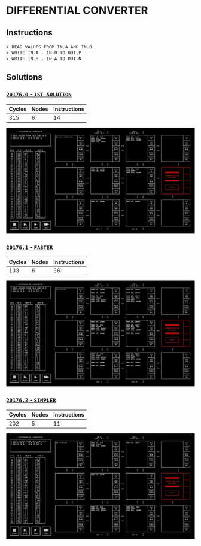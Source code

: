 # DIFFERENTIAL CONVERTER

## Instructions

```
> READ VALUES FROM IN.A AND IN.B
> WRITE IN.A - IN.B TO OUT.P
> WRITE IN.B - IN.A TO OUT.N
```

## Solutions

### [`20176.0` - `1ST SOLUTION`](20176.0.txt)

| Cycles | Nodes | Instructions |
| ------ | ----- | ------------ |
|   315  |   6   |      14      |

![20176.0](20176.0.jpg?raw=true)

### [`20176.1` - `FASTER`](20176.1.txt)

| Cycles | Nodes | Instructions |
| ------ | ----- | ------------ |
|   133  |   6   |      36      |

![20176.1](20176.1.jpg?raw=true)

### [`20176.2` - `SIMPLER`](20176.2.txt)

| Cycles | Nodes | Instructions |
| ------ | ----- | ------------ |
|   202  |   5   |      11      |

![20176.2](20176.2.jpg?raw=true)
